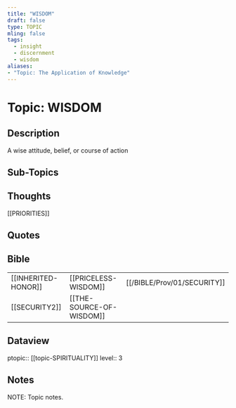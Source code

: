 ```yaml
---
title: "WISDOM"
draft: false
type: TOPIC
mling: false
tags:
  - insight
  - discernment
  - wisdom
aliases: 
- "Topic: The Application of Knowledge"
---
```

# Topic: WISDOM 
## Description
A wise attitude, belief, or course of action

## Sub-Topics

## Thoughts
[[PRIORITIES]]

## Quotes

## Bible
|     |     |     |
| --- | --- | --- |
| [[INHERITED-HONOR]] | [[PRICELESS-WISDOM]] | [[/BIBLE/Prov/01/SECURITY]] |
| [[SECURITY2]] | [[THE-SOURCE-OF-WISDOM]] |

## Dataview
ptopic:: [[topic-SPIRITUALITY]]
level:: 3

## Notes
NOTE: Topic notes.